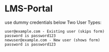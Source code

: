 # LMS-Portal

use dummy credentials below
Two User Types:

    user@example.com - Existing user (skips form)
    password is password123
    newuser@example.com - New user (shows form)
    password is password123
